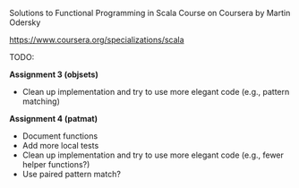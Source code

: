 Solutions to Functional Programming in Scala Course on Coursera by Martin Odersky

https://www.coursera.org/specializations/scala

TODO:

**Assignment 3 (objsets)**
* Clean up implementation and try to use more elegant code (e.g., pattern matching)

**Assignment 4 (patmat)**
* Document functions
* Add more local tests
* Clean up implementation and try to use more elegant code (e.g., fewer helper functions?)
* Use paired pattern match?
